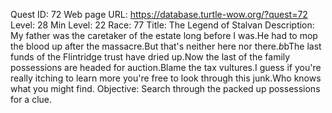 Quest ID: 72
Web page URL: https://database.turtle-wow.org/?quest=72
Level: 28
Min Level: 22
Race: 77
Title: The Legend of Stalvan
Description: My father was the caretaker of the estate long before I was.He had to mop the blood up after the massacre.But that's neither here nor there.$b$bThe last funds of the Flintridge trust have dried up.Now the last of the family possessions are headed for auction.Blame the tax vultures.I guess if you're really itching to learn more you're free to look through this junk.Who knows what you might find.
Objective: Search through the packed up possessions for a clue.
